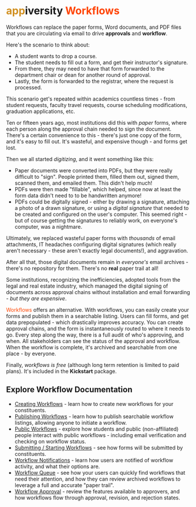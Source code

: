 # <span style='color: #d19021'>app</span>iversity <span style='color:OrangeRed'>Workflows </span>
Workflows can replace the paper forms, Word documents, and PDF files that you are circulating via email to drive **approvals** and **workflow**.

Here's the scenario to think about:
- A student wants to drop a course.
- The student needs to fill out a form, and get their instructor's signature.
- From there, they may need to have that form forwarded to the department chair or dean for another round of approval.
- Lastly, the form is forwarded to the registrar, where the request is processed.

This scenario get's repeated within academics countless times - from student requests, faculty travel requests, course scheduling modifications, graduation applications, etc.  

Ten or fifteen years ago, most institutions did this with *paper* forms, where each person along the approval chain needed to sign the document.  There's a certain convenience to this - there's just one copy of the form, and it's easy to fill out.  It's wasteful, and expensive though - and forms get lost.  

Then we all started *digitizing*, and it went something like this:
- Paper documents were converted into PDFs, but they were really difficult to "sign".  People printed them, filled them out, signed them, scanned them, and emailed them.  This didn't help much!  
- PDFs were then made "fillable", which helped, since now at least the form data didn't need to to be handwritten anymore!
- PDFs could be digitally signed - either by drawing a signature, attaching a photo of a drawn signature, or using a *digital signature* that needed to be created and configured on the user's computer.  This seemed right - but of course getting the signatures to reliably work, on everyone's computer, was a nightmare.

Ultimately, we replaced wasteful paper forms with *thousands* of email attachments, IT headaches configuring digital signatures (which really aren't necessary - these aren't exactly legal documents!), and aggravation.  

After all that, those digital documents remain in *everyone's* email archives - there's no repository for them.  There's no **real** paper trail at all!

Some institutions, recognizing the inefficiencies, adopted tools from the legal and real estate industry, which managed the digital signing of documents across approval chains without installation and email forwarding - *but they are expensive*.

<span style='color:OrangeRed'>Workflows </span> offers an alternative.  With workflows, you can easily create your forms and publish them in a searchable listing.  Users can fill forms, and get data prepopulated - which drastically improves accuracy.  You can create approval chains, and the form is instantaneously routed to where it needs to go.  Every step along the way, there is a full audit of who's approving, and when.  All stakeholders can see the status of the approval and workflow.  When the workflow is complete, it's archived and searchable from one place - by everyone.  

Finally, *workflows is free* (although long term retention is limited to paid plans).  It's included in the **Kickstart** package. 

## Explore Workflow Documentation

- [Creating Workflows](./create-workflow.html) - learn how to create new workflows for your constituents.
- [Publishing Workflows](./publishing-workflows.md) - learn how to publish searchable workflow listings, allowing anyone to initiate a workflow.
- [Public Workflows](./public-workflows.md) - explore how students and public (non-affiliated) people interact with public workflows - including email verification and checking on workflow status.
- [Submitting / Starting Workflows](./starting-workflow.md) - see how forms will be submitted by constituents.
- [Workflow Notifications](./workflow-notifications.md) - learn how users are notified of workflow activity, and what their options are.
- [Workflow Queue](./workflow-queue.md) - see how your users can quickly find workflows that need their attention, and how they can review archived workflows to leverage a full and accurate "paper trail".
- [Workflow Approval](./approving-workflow.md) - review the features available to approvers, and how workflows flow through approval, revision, and rejection states.

